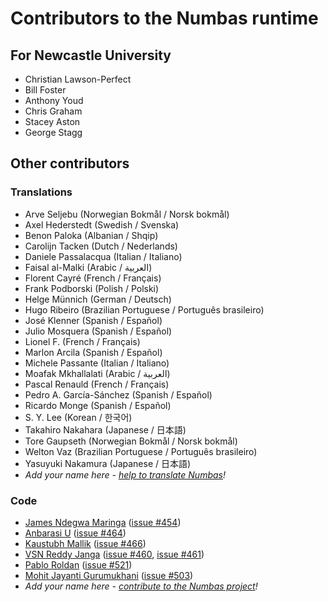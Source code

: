 # Contributors to the Numbas runtime

## For Newcastle University

* Christian Lawson-Perfect
* Bill Foster
* Anthony Youd
* Chris Graham
* Stacey Aston
* George Stagg

## Other contributors

### Translations

* Arve Seljebu (Norwegian Bokmål / Norsk bokmål)
* Axel Hederstedt (Swedish / Svenska)
* Benon Paloka (Albanian / Shqip)
* Carolijn Tacken (Dutch / Nederlands)
* Daniele Passalacqua (Italian / Italiano)
* Faisal al-Malki (Arabic / العربية)
* Florent Cayré (French / Français)
* Frank Podborski (Polish / Polski)
* Helge Münnich (German / Deutsch)
* Hugo Ribeiro (Brazilian Portuguese / Português brasileiro)
* José Klenner (Spanish / Español)
* Julio Mosquera (Spanish / Español)
* Lionel F. (French / Français)
* Marlon Arcila (Spanish / Español)
* Michele Passante (Italian / Italiano)
* Moafak Mkhallalati (Arabic / العربية)
* Pascal Renauld (French / Français)
* Pedro A. García-Sánchez (Spanish / Español)
* Ricardo Monge (Spanish / Español)
* S. Y. Lee (Korean / 한국어)
* Takahiro Nakahara (Japanese / 日本語)
* Tore Gaupseth (Norwegian Bokmål / Norsk bokmål)
* Welton Vaz (Brazilian Portuguese / Português brasileiro)
* Yasuyuki Nakamura (Japanese / 日本語)
* *Add your name here - [help to translate Numbas](https://poeditor.com/join/project/4yrwn1Nc2l)!*

### Code

* [James Ndegwa Maringa](https://github.com/wandeg) ([issue #454](https://github.com/numbas/Numbas/issues/454))
* [Anbarasi U](https://github.com/anbarasiu) ([issue #464](https://github.com/numbas/Numbas/issues/464))
* [Kaustubh Mallik](https://github.com/kaustubhmallik) ([issue #466](https://github.com/numbas/Numbas/issues/466))
* [VSN Reddy Janga](https://github.com/janga1997) ([issue #460](https://github.com/numbas/Numbas/issues/460), [issue #461](https://github.com/numbas/Numbas/issues/461))
* [Pablo Roldan](https://github.com/Roldans) ([issue #521](https://github.com/numbas/Numbas/issues/521))
* [Mohit Jayanti Gurumukhani](https://github.com/mjguru) ([issue #503](https://github.com/numbas/Numbas/issues/503))
* *Add your name here - [contribute to the Numbas project](http://www.numbas.org.uk/contributing-to-numbas/)!*
